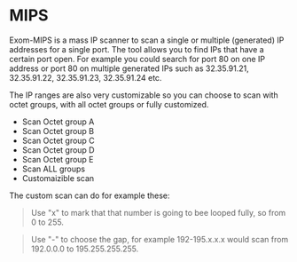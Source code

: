 # MIPS
Exom-MIPS is a mass IP scanner to scan a single or multiple (generated) IP addresses for a single port. The tool allows you to find IPs that have a certain port open. 
For example you could search for port 80 on one IP address or port 80 on multiple generated IPs such as 32.35.91.21, 32.35.91.22, 32.35.91.23, 32.35.91.24 etc.

The IP ranges are also very customizable so you can choose to scan with octet groups, with all octet groups or fully customized.

* Scan Octet group A
* Scan Octet group B
* Scan Octet group C
* Scan Octet group D
* Scan Octet group E
* Scan ALL groups
* Customaizible scan


The custom scan can do for example these:

> Use "x" to mark that that number is going to bee looped fully, so from 0 to 255.

> Use "-" to choose the gap, for example 192-195.x.x.x would scan from 192.0.0.0 to 195.255.255.255.

